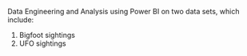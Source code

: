 Data Engineering and  Analysis using Power BI on two data sets, which include:
1. Bigfoot sightings
2. UFO sightings

